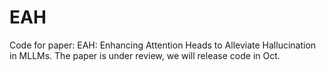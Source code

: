 # EAH
Code for paper: EAH: Enhancing Attention Heads to Alleviate Hallucination in MLLMs. The paper is under review, we will release code in Oct.
